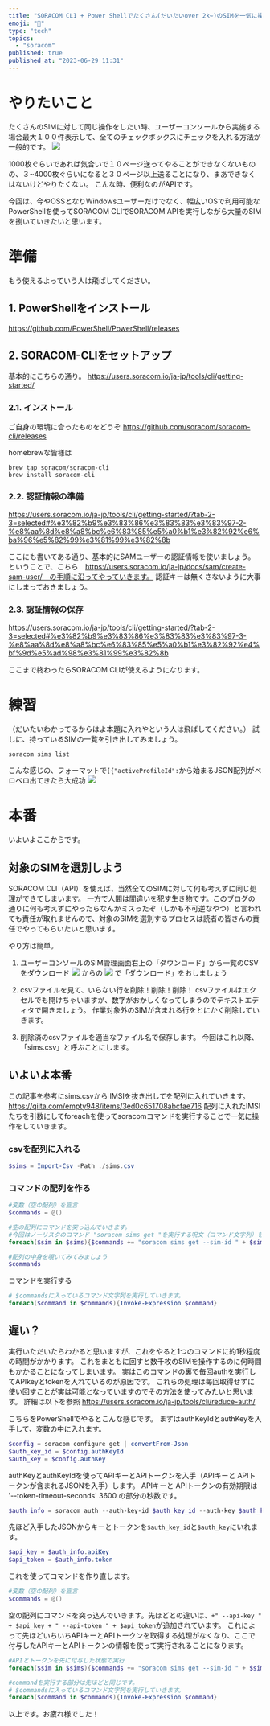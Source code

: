 ```yaml
---
title: "SORACOM CLI + Power Shellでたくさん(だいたいover 2k~)のSIMを一気に操作する"
emoji: "🐚"
type: "tech"
topics:
  - "soracom"
published: true
published_at: "2023-06-29 11:31"
---
```


# やりたいこと
たくさんのSIMに対して同じ操作をしたい時、ユーザーコンソールから実施する場合最大１００件表示して、全てのチェックボックスにチェックを入れる方法が一般的です。
![](https://storage.googleapis.com/zenn-user-upload/488b2f34c9e1-20230629.png)

1000枚ぐらいであれば気合いで１０ページ送ってやることができなくないものの、３~4000枚ぐらいになると３０ページ以上送ることになり、まあできなくはないけどやりたくない。
こんな時、便利なのがAPIです。

今回は、今やOSSとなりWindowsユーザーだけでなく、幅広いOSで利用可能なPowerShellを使ってSORACOM CLIでSORACOM APIを実行しながら大量のSIMを捌いていきたいと思います。

# 準備
もう使えるよっていう人は飛ばしてください。

## 1. PowerShellをインストール
https://github.com/PowerShell/PowerShell/releases

## 2. SORACOM-CLIをセットアップ
基本的にこちらの通り。
https://users.soracom.io/ja-jp/tools/cli/getting-started/

### 2.1. インストール

ご自身の環境に合ったものをどうぞ
https://github.com/soracom/soracom-cli/releases

homebrewな皆様は
```
brew tap soracom/soracom-cli
brew install soracom-cli
```

### 2.2. 認証情報の準備
https://users.soracom.io/ja-jp/tools/cli/getting-started/?tab-2-3=selected#%e3%82%b9%e3%83%86%e3%83%83%e3%83%97-2-%e8%aa%8d%e8%a8%bc%e6%83%85%e5%a0%b1%e3%82%92%e6%ba%96%e5%82%99%e3%81%99%e3%82%8b

ここにも書いてある通り、基本的にSAMユーザーの認証情報を使いましょう。ということで、こちら　https://users.soracom.io/ja-jp/docs/sam/create-sam-user/　の手順に沿ってやっていきます。
認証キーは無くさないように大事にしまっておきましょう。

### 2.3. 認証情報の保存
https://users.soracom.io/ja-jp/tools/cli/getting-started/?tab-2-3=selected#%e3%82%b9%e3%83%86%e3%83%83%e3%83%97-3-%e8%aa%8d%e8%a8%bc%e6%83%85%e5%a0%b1%e3%82%92%e4%bf%9d%e5%ad%98%e3%81%99%e3%82%8b

ここまで終わったらSORACOM CLIが使えるようになります。

# 練習
（だいたいわかってるからはよ本題に入れやという人は飛ばしてください。）
試しに、持っているSIMの一覧を引き出してみましょう。
```
soracom sims list
```
こんな感じの、フォーマットで`[{"activeProfileId":`から始まるJSON配列がベロベロ出てきたら大成功
![](https://storage.googleapis.com/zenn-user-upload/3dca1a7dd532-20230629.png)

# 本番
いよいよここからです。

## 対象のSIMを選別しよう
SORACOM CLI（API）を使えば、当然全てのSIMに対して何も考えずに同じ処理ができてしまいます。
一方で人間は間違いを犯す生き物です。このブログの通りに何も考えずにやったらなんかミスったぞ（しかも不可逆なやつ）と言われても責任が取れませんので、対象のSIMを選別するプロセスは読者の皆さんの責任でやってもらいたいと思います。

やり方は簡単。
1. ユーザーコンソールのSIM管理画面右上の「ダウンロード」から一覧のCSVをダウンロード
![](https://storage.googleapis.com/zenn-user-upload/e23fb83be7fe-20230629.png)
からの
![](https://storage.googleapis.com/zenn-user-upload/ec7aaab3d92c-20230629.png)
で「ダウンロード」をおしましょう

2. csvファイルを見て、いらない行を削除！削除！削除！
csvファイルはエクセルでも開けちゃいますが、数字がおかしくなってしまうのでテキストエディタで開きましょう。
作業対象外のSIMが含まれる行をとにかく削除していきます。

3. 削除済のcsvファイルを適当なファイル名で保存します。
今回はこれ以降、「sims.csv」と呼ぶことにします。

## いよいよ本番

この記事を参考にsims.csvから IMSIを抜き出してを配列に入れていきます。
https://qiita.com/empty948/items/3ed0c651708abcfae716
配列に入れたIMSIたちを引数にしてforeachを使ってsoracomコマンドを実行することで一気に操作をしていきます。

### csvを配列に入れる

```powershell
$sims = Import-Csv -Path ./sims.csv
```

### コマンドの配列を作る
```powershell
#変数（空の配列）を宣言
$commands = @()

#空の配列にコマンドを突っ込んでいきます。
#今回はノーリスクのコマンド "soracom sims get "を実行する呪文（コマンド文字列）を生成していきます！！
foreach($sim in $sims){$commands += "soracom sims get --sim-id " + $sim.simID}

#配列の中身を覗いてみてみましょう
$commands
```

コマンドを実行する
```powershell
# $commandsに入っているコマンド文字列を実行していきます。
foreach($command in $commands){Invoke-Expression $command}

```

## 遅い？
実行いただいたらわかると思いますが、これをやると1つのコマンドに約1秒程度の時間がかかります。
これをまともに回すと数千枚のSIMを操作するのに何時間もかかることになってしまいます。
実はこのコマンドの裏で毎回authを実行してAPIkeyとtokenを入れているのが原因です。
これらの処理は毎回取得せずに使い回すことが実は可能となっていますのでその方法を使ってみたいと思います。
詳細は以下を参照
https://users.soracom.io/ja-jp/tools/cli/reduce-auth/

こちらをPowerShellでやるとこんな感じです。
まずはauthKeyIdとauthKeyを入手して、変数の中に入れます。
```powershell
$config = soracom configure get | convertFrom-Json
$auth_key_id = $config.authKeyId
$auth_key = $config.authKey
```


authKeyとauthKeyIdを使ってAPIキーとAPIトークンを入手（APIキーと APIトークンが含まれるJSONを入手）します。
APIキーと APIトークンの有効期限は '--token-timeout-seconds' 3600 の部分の秒数です。
```powershell
$auth_info = soracom auth --auth-key-id $auth_key_id --auth-key $auth_key --token-timeout-seconds 3600 | ConvertFrom-Json
```

先ほど入手したJSONからキーとトークンを`$auth_key_id`と`$auth_key`にいれます。
```powershell
$api_key = $auth_info.apiKey
$api_token = $auth_info.token
```
これを使ってコマンドを作り直します。
```powershell
#変数（空の配列）を宣言
$commands = @()
```
空の配列にコマンドを突っ込んでいきます。先ほどとの違いは、`+" --api-key " + $api_key + " --api-token " + $api_token`が追加されています。
これによって先ほどいちいちAPIキーとAPIトークンを取得する処理がなくなり、ここで付与したAPIキーとAPIトークンの情報を使って実行されることになります。
```powershell
#APIとトークンを先に付与した状態で実行
foreach($sim in $sims){$commands += "soracom sims get --sim-id " + $sim.simID +" --api-key " + $api_key + " --api-token " + $api_token}

#commandを実行する部分は先ほどと同じです。
# $commandsに入っているコマンド文字列を実行していきます。
foreach($command in $commands){Invoke-Expression $command}


```

以上です。お疲れ様でした！
